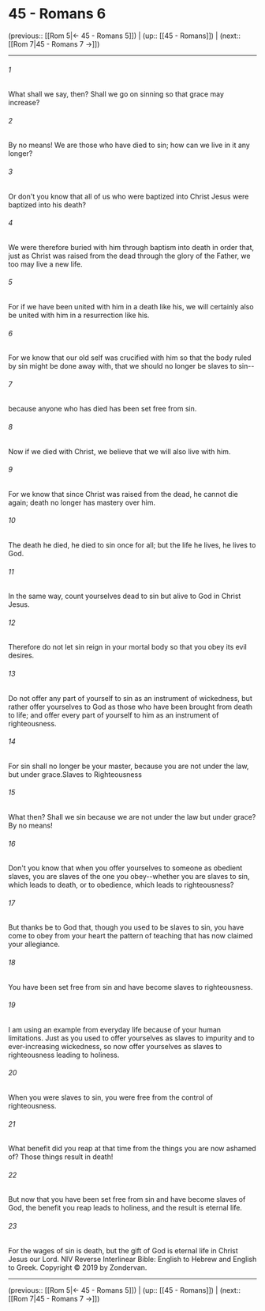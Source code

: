 # 45 - Romans 6

(previous:: [[Rom 5|← 45 - Romans 5]]) | (up:: [[45 - Romans]]) | (next:: [[Rom 7|45 - Romans 7 →]])

***


###### 1 
What shall we say, then? Shall we go on sinning so that grace may increase? 

###### 2 
By no means! We are those who have died to sin; how can we live in it any longer? 

###### 3 
Or don't you know that all of us who were baptized into Christ Jesus were baptized into his death? 

###### 4 
We were therefore buried with him through baptism into death in order that, just as Christ was raised from the dead through the glory of the Father, we too may live a new life. 

###### 5 
For if we have been united with him in a death like his, we will certainly also be united with him in a resurrection like his. 

###### 6 
For we know that our old self was crucified with him so that the body ruled by sin might be done away with, that we should no longer be slaves to sin-- 

###### 7 
because anyone who has died has been set free from sin. 

###### 8 
Now if we died with Christ, we believe that we will also live with him. 

###### 9 
For we know that since Christ was raised from the dead, he cannot die again; death no longer has mastery over him. 

###### 10 
The death he died, he died to sin once for all; but the life he lives, he lives to God. 

###### 11 
In the same way, count yourselves dead to sin but alive to God in Christ Jesus. 

###### 12 
Therefore do not let sin reign in your mortal body so that you obey its evil desires. 

###### 13 
Do not offer any part of yourself to sin as an instrument of wickedness, but rather offer yourselves to God as those who have been brought from death to life; and offer every part of yourself to him as an instrument of righteousness. 

###### 14 
For sin shall no longer be your master, because you are not under the law, but under grace.Slaves to Righteousness 

###### 15 
What then? Shall we sin because we are not under the law but under grace? By no means! 

###### 16 
Don't you know that when you offer yourselves to someone as obedient slaves, you are slaves of the one you obey--whether you are slaves to sin, which leads to death, or to obedience, which leads to righteousness? 

###### 17 
But thanks be to God that, though you used to be slaves to sin, you have come to obey from your heart the pattern of teaching that has now claimed your allegiance. 

###### 18 
You have been set free from sin and have become slaves to righteousness. 

###### 19 
I am using an example from everyday life because of your human limitations. Just as you used to offer yourselves as slaves to impurity and to ever-increasing wickedness, so now offer yourselves as slaves to righteousness leading to holiness. 

###### 20 
When you were slaves to sin, you were free from the control of righteousness. 

###### 21 
What benefit did you reap at that time from the things you are now ashamed of? Those things result in death! 

###### 22 
But now that you have been set free from sin and have become slaves of God, the benefit you reap leads to holiness, and the result is eternal life. 

###### 23 
For the wages of sin is death, but the gift of God is eternal life in Christ Jesus our Lord. NIV Reverse Interlinear Bible: English to Hebrew and English to Greek. Copyright © 2019 by Zondervan.

***

(previous:: [[Rom 5|← 45 - Romans 5]]) | (up:: [[45 - Romans]]) | (next:: [[Rom 7|45 - Romans 7 →]])
